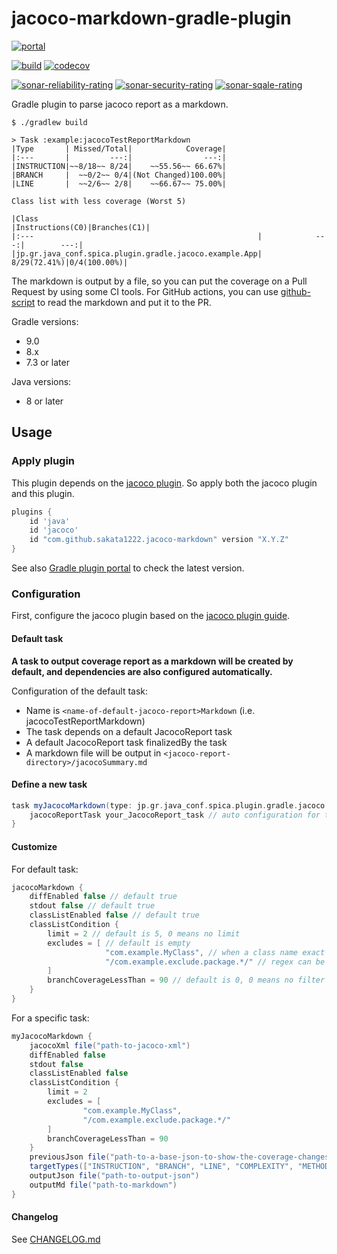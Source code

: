 # jacoco-markdown-gradle-plugin

[![portal](https://img.shields.io/maven-metadata/v?metadataUrl=https%3A%2F%2Fplugins.gradle.org%2Fm2%2Fcom%2Fgithub%2Fsakata1222%2Fjacoco-markdown%2Fcom.github.sakata1222.jacoco-markdown.gradle.plugin%2Fmaven-metadata.xml&label=Gradle+Plugin+Portal&logo=Gradle)](https://plugins.gradle.org/plugin/com.github.sakata1222.jacoco-markdown)

[![build](https://github.com/sakata1222/jacoco-markdown-gradle-plugin/workflows/Java%20CI%20with%20Gradle/badge.svg)](https://github.com/sakata1222/jacoco-markdown-gradle-plugin/actions?query=workflow%3A%22Java+CI+with+Gradle%22)
[![codecov](https://codecov.io/gh/sakata1222/jacoco-markdown-gradle-plugin/branch/main/graph/badge.svg)](https://codecov.io/gh/sakata1222/jacoco-markdown-gradle-plugin)

[![sonar-reliability-rating](https://sonarcloud.io/api/project_badges/measure?project=sakata1222_jacoco-markdown-gradle-plugin&metric=reliability_rating)](https://sonarcloud.io/dashboard?id=sakata1222_jacoco-markdown-gradle-plugin)
[![sonar-security-rating](https://sonarcloud.io/api/project_badges/measure?project=sakata1222_jacoco-markdown-gradle-plugin&metric=security_rating)](https://sonarcloud.io/dashboard?id=sakata1222_jacoco-markdown-gradle-plugin)
[![sonar-sqale-rating](https://sonarcloud.io/api/project_badges/measure?project=sakata1222_jacoco-markdown-gradle-plugin&metric=sqale_rating)](https://sonarcloud.io/dashboard?id=sakata1222_jacoco-markdown-gradle-plugin)

Gradle plugin to parse jacoco report as a markdown.

```shell
$ ./gradlew build

> Task :example:jacocoTestReportMarkdown
|Type       | Missed/Total|            Coverage|
|:---       |         ---:|                ---:|
|INSTRUCTION|~~8/18~~ 8/24|    ~~55.56~~ 66.67%|
|BRANCH     |  ~~0/2~~ 0/4|(Not Changed)100.00%|
|LINE       |  ~~2/6~~ 2/8|    ~~66.67~~ 75.00%|

Class list with less coverage (Worst 5)

|Class                                                 |Instructions(C0)|Branches(C1)|
|:---                                                  |            ---:|        ---:|
|jp.gr.java_conf.spica.plugin.gradle.jacoco.example.App|    8/29(72.41%)|0/4(100.00%)|
```

The markdown is output by a file, so you can put the coverage on a Pull Request by using some CI
tools. For GitHub actions, you can use [github-script](https://github.com/actions/github-script) to
read the markdown and put it to the PR.

Gradle versions:

- 9.0
- 8.x
- 7.3 or later

Java versions:

- 8 or later

## Usage

### Apply plugin

This plugin depends on
the [jacoco plugin](https://docs.gradle.org/current/userguide/jacoco_plugin.html). So apply both the
jacoco plugin and this plugin.

```groovy
plugins {
    id 'java'
    id 'jacoco'
    id "com.github.sakata1222.jacoco-markdown" version "X.Y.Z"
}
```

See also
[Gradle plugin portal](https://plugins.gradle.org/plugin/com.github.sakata1222.jacoco-markdown) to
check the latest version.

### Configuration

First, configure the jacoco plugin based on the [jacoco plugin guide](
https://docs.gradle.org/current/userguide/jacoco_plugin.html).

#### Default task

**A task to output coverage report as a markdown will be created by default, and dependencies are
also configured automatically.**

Configuration of the default task:

- Name is `<name-of-default-jacoco-report>Markdown` (i.e. jacocoTestReportMarkdown)
- The task depends on a default JacocoReport task
- A default JacocoReport task finalizedBy the task
- A markdown file will be output in `<jacoco-report-directory>/jacocoSummary.md`

#### Define a new task

```groovy
task myJacocoMarkdown(type: jp.gr.java_conf.spica.plugin.gradle.jacoco.JacocoMarkdownTask) {
    jacocoReportTask your_JacocoReport_task // auto configuration for the JacocoReportTask
}
```

#### Customize

For default task:

```groovy
jacocoMarkdown {
    diffEnabled false // default true
    stdout false // default true
    classListEnabled false // default true
    classListCondition {
        limit = 2 // default is 5, 0 means no limit
        excludes = [ // default is empty
                     "com.example.MyClass", // when a class name exact matches this value, the class will be exclude
                     "/com.example.exclude.package.*/" // regex can be used with "/regex/" style
        ]
        branchCoverageLessThan = 90 // default is 0, 0 means no filter by coverage
    }
}
```

For a specific task:

```groovy
myJacocoMarkdown {
    jacocoXml file("path-to-jacoco-xml")
    diffEnabled false
    stdout false
    classListEnabled false
    classListCondition {
        limit = 2
        excludes = [
                "com.example.MyClass",
                "/com.example.exclude.package.*/"
        ]
        branchCoverageLessThan = 90
    }
    previousJson file("path-to-a-base-json-to-show-the-coverage-changes")
    targetTypes(["INSTRUCTION", "BRANCH", "LINE", "COMPLEXITY", "METHOD", "CLASS"])
    outputJson file("path-to-output-json")
    outputMd file("path-to-markdown")
}
```

#### Changelog

See [CHANGELOG.md](CHANGELOG.md)
